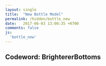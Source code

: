 ```yaml
---
layout: single
title:  "New Bottle Model"
permalink: /hidden/bottle_new
date:   2017-06-03 13:00:35 +0700
comments: false
js:
  'bottle_new'
---
```


## Codeword: BrightererBottoms

<div class="canvas-container">
  <canvas id="bottle-canvas" class="fullpage-canvas"></canvas>
</div>
